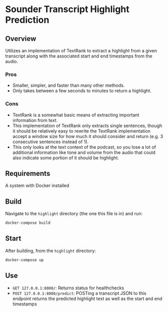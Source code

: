 # Sounder Transcript Highlight Prediction

## Overview
Utilizes an implementation of TextRank to extract a highlight from a given transcript along with the associated start and end timestamps from the audio.

### Pros
- Smaller, simpler, and faster than many other methods.
- Only takes between a few seconds to minutes to return a highlight.

### Cons
- TextRank is a somewhat basic means of extracting important information from text.
- This implementation of TextRank only extracts single sentences, though it should be relatively easy to rewrite the TextRank implementation accept a window size for how much it should consider and return (e.g. 3 consecutive sentences instead of 1).
- This only looks at the text context of the podcast, so you lose a lot of additional information like tone and volume from the audio that could also indicate some portion of it should be highlight.

## Requirements
A system with Docker installed

## Build
Navigate to the `highlight` directory (the one this file is in) and run:
```bash
docker-compose build
```

## Start
After building, from the `highlight` directory:
```bash
docker-compose up
```

## Use
- `GET 127.0.0.1:8000/`: Returns status for healthchecks
- `POST 127.0.0.1:8000/predict`: POSTing a transcript JSON to this endpoint returns the predicted highlight text as well as the start and end timestamps

